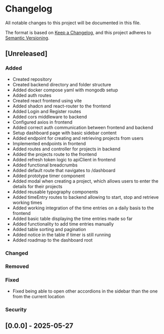 # Changelog

All notable changes to this project will be documented in this file.

The format is based on [Keep a Changelog](https://keepachangelog.com/en/1.1.0/),
and this project adheres to [Semantic Versioning](https://semver.org/spec/v2.0.0.html).

## [Unreleased]

### Added
- Created repository
- Created backend directory and folder structure
- Added docker compose yaml with mongodb setup
- Added auth routes
- Created react frontend using vite
- Added shadcn and react-router to the frontend
- Added Login and Register routes
- Added cors middleware to backend
- Configured axios in frontend
- Added correct auth communication between frontend and backend
- Setup dashboard page with basic sidebar content
- Added endpoint for creating and retrieving projects from users
- Implemented endpoints in frontend
- Added routes and controller for projects in backend
- Added the projects route to the frontend
- Added refresh token logic to apiClient in frontend
- Added functional breadcrumbs
- Added default route that navigates to /dashboard
- Added prototype timer component
- Added modal when creating a project, which allows users to enter the details for their projects
- Added reusable typography components
- Added timeEntry routes to backend allowing to start, stop and retrieve working times
- Added working integration of the time entries on a daily basis to the frontend
- Added basic table displaying the time entries made so far
- Added functionality to add time entries manually
- Added table sorting and pagination
- Added notice in the table if timer is still running
- Added roadmap to the dashboard root

### Changed

### Removed

### Fixed
- Fixed being able to open other accordions in the sidebar than the one from the current location

### Security

## [0.0.0] - 2025-05-27
